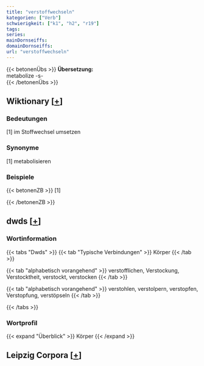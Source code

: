 ```yaml
---
title: "verstoffwechseln"
kategorien: ["Verb"]
schwierigkeit: ["k1", "h2", "r19"]
tags:
series:
mainDornseiffs:
domainDornseiffs:
url: "verstoffwechseln"
---
```


{{< betonenÜbs >}}
**Übersetzung:**  
metabolize -s-  
{{< /betonenÜbs >}}

## Wiktionary [[+](https://de.wiktionary.org/wiki/verstoffwechseln)]

### Bedeutungen
[1] im Stoffwechsel umsetzen  

### Synonyme
[1] metabolisieren  

### Beispiele
{{< betonenZB >}}
[1]  

{{< /betonenZB >}}


## dwds [[+](https://www.dwds.de/wb/verstoffwechseln)]

### Wortinformation
{{< tabs "Dwds" >}}
{{< tab "Typische Verbindungen" >}}
Körper
{{< /tab >}}

{{< tab "alphabetisch vorangehend" >}}
verstofflichen, Verstockung, Verstocktheit, verstockt, verstocken
{{< /tab >}}

{{< tab "alphabetisch vorangehend" >}}
verstohlen, verstolpern, verstopfen, Verstopfung, verstöpseln
{{< /tab >}}

{{< /tabs >}}

### Wortprofil
{{< expand "Überblick" >}} Körper {{< /expand >}}

## Leipzig Corpora [[+](https://corpora.uni-leipzig.de/en/res?word=verstoffwechseln&corpusId=deu_newscrawl-public_2018)]

